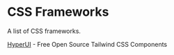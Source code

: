# CSS Frameworks

A list of CSS frameworks.

[HyperUI](https://www.hyperui.dev/) - Free Open Source Tailwind CSS Components
